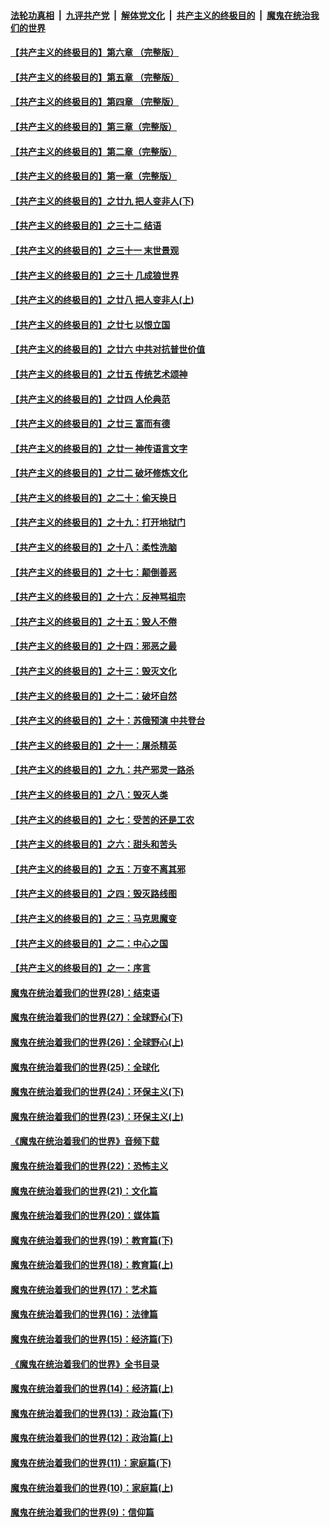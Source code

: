 ####  [法轮功真相](../../../../basic/blob/master/README.md?t=03080627) &nbsp;|&nbsp; [九评共产党](../../../../9ping.md/blob/master/README.md?t=03080627) &nbsp;|&nbsp; [解体党文化](../../../../jtdwh.md/blob/master/README.md?t=03080627)  &nbsp;|&nbsp; [共产主义的终极目的](../../../../gczydzjmd.md/blob/master/README.md?t=03080627) &nbsp;|&nbsp; [魔鬼在统治我们的世界](../../../../mgztzwmdsj.md/blob/master/README.md?t=03080627) 

#### [【共产主义的终极目的】第六章 （完整版）](../pages/nsc422/n11428913.md?t=03080627) 

#### [【共产主义的终极目的】第五章 （完整版）](../pages/nsc422/n11428912.md?t=03080627) 

#### [【共产主义的终极目的】第四章 （完整版）](../pages/nsc422/n11428907.md?t=03080627) 

#### [【共产主义的终极目的】第三章（完整版）](../pages/nsc422/n11428848.md?t=03080627) 

#### [【共产主义的终极目的】第二章（完整版）](../pages/nsc422/n11428831.md?t=03080627) 

#### [【共产主义的终极目的】第一章（完整版）](../pages/nsc422/n11417651.md?t=03080627) 

#### [【共产主义的终极目的】之廿九 把人变非人(下)](../pages/nsc422/n11344140.md?t=03080627) 

#### [【共产主义的终极目的】之三十二 结语](../pages/nsc422/n11360535.md?t=03080627) 

#### [【共产主义的终极目的】之三十一 末世景观](../pages/nsc422/n11351129.md?t=03080627) 

#### [【共产主义的终极目的】之三十 几成狼世界](../pages/nsc422/n11348280.md?t=03080627) 

#### [【共产主义的终极目的】之廿八 把人变非人(上)](../pages/nsc422/n11340492.md?t=03080627) 

#### [【共产主义的终极目的】之廿七 以恨立国](../pages/nsc422/n11336944.md?t=03080627) 

#### [【共产主义的终极目的】之廿六 中共对抗普世价值](../pages/nsc422/n11324785.md?t=03080627) 

#### [【共产主义的终极目的】之廿五 传统艺术颂神](../pages/nsc422/n11296396.md?t=03080627) 

#### [【共产主义的终极目的】之廿四 人伦典范](../pages/nsc422/n11296397.md?t=03080627) 

#### [【共产主义的终极目的】之廿三 富而有德](../pages/nsc422/n11283598.md?t=03080627) 

#### [【共产主义的终极目的】之廿一 神传语言文字](../pages/nsc422/n11263265.md?t=03080627) 

#### [【共产主义的终极目的】之廿二 破坏修炼文化](../pages/nsc422/n11245728.md?t=03080627) 

#### [【共产主义的终极目的】之二十：偷天换日](../pages/nsc422/n11238846.md?t=03080627) 

#### [【共产主义的终极目的】之十九：打开地狱门](../pages/nsc422/n11206376.md?t=03080627) 

#### [【共产主义的终极目的】之十八：柔性洗脑](../pages/nsc422/n11199994.md?t=03080627) 

#### [【共产主义的终极目的】之十七：颠倒善恶](../pages/nsc422/n11179782.md?t=03080627) 

#### [【共产主义的终极目的】之十六：反神骂祖宗](../pages/nsc422/n11166798.md?t=03080627) 

#### [【共产主义的终极目的】之十五：毁人不倦](../pages/nsc422/n11166792.md?t=03080627) 

#### [【共产主义的终极目的】之十四：邪恶之最](../pages/nsc422/n11150249.md?t=03080627) 

#### [【共产主义的终极目的】之十三：毁灭文化](../pages/nsc422/n11135227.md?t=03080627) 

#### [【共产主义的终极目的】之十二：破坏自然](../pages/nsc422/n11135214.md?t=03080627) 

#### [【共产主义的终极目的】之十：苏俄预演 中共登台](../pages/nsc422/n11118424.md?t=03080627) 

#### [【共产主义的终极目的】之十一：屠杀精英](../pages/nsc422/n11118442.md?t=03080627) 

#### [【共产主义的终极目的】之九：共产邪灵一路杀](../pages/nsc422/n11114139.md?t=03080627) 

#### [【共产主义的终极目的】之八：毁灭人类](../pages/nsc422/n11108503.md?t=03080627) 

#### [【共产主义的终极目的】之七：受苦的还是工农](../pages/nsc422/n11101809.md?t=03080627) 

#### [【共产主义的终极目的】之六：甜头和苦头](../pages/nsc422/n11096971.md?t=03080627) 

#### [【共产主义的终极目的】之五：万变不离其邪](../pages/nsc422/n11091285.md?t=03080627) 

#### [【共产主义的终极目的】之四：毁灭路线图](../pages/nsc422/n11086284.md?t=03080627) 

#### [【共产主义的终极目的】之三：马克思魔变](../pages/nsc422/n11061941.md?t=03080627) 

#### [【共产主义的终极目的】之二：中心之国](../pages/nsc422/n11047728.md?t=03080627) 

#### [【共产主义的终极目的】之一：序言](../pages/nsc422/n11086077.md?t=03080627) 

#### [魔鬼在统治着我们的世界(28)：结束语](../pages/nsc422/n10936246.md?t=03080627) 

#### [魔鬼在统治着我们的世界(27)：全球野心(下)](../pages/nsc422/n10928319.md?t=03080627) 

#### [魔鬼在统治着我们的世界(26)：全球野心(上)](../pages/nsc422/n10900318.md?t=03080627) 

#### [魔鬼在统治着我们的世界(25)：全球化](../pages/nsc422/n10788205.md?t=03080627) 

#### [魔鬼在统治着我们的世界(24)：环保主义(下)](../pages/nsc422/n10695307.md?t=03080627) 

#### [魔鬼在统治着我们的世界(23)：环保主义(上)](../pages/nsc422/n10688613.md?t=03080627) 

#### [《魔鬼在统治着我们的世界》音频下载](../pages/nsc422/n10635553.md?t=03080627) 

#### [魔鬼在统治着我们的世界(22)：恐怖主义](../pages/nsc422/n10614727.md?t=03080627) 

#### [魔鬼在统治着我们的世界(21)：文化篇](../pages/nsc422/n10597706.md?t=03080627) 

#### [魔鬼在统治着我们的世界(20)：媒体篇](../pages/nsc422/n10586579.md?t=03080627) 

#### [魔鬼在统治着我们的世界(19)：教育篇(下)](../pages/nsc422/n10564808.md?t=03080627) 

#### [魔鬼在统治着我们的世界(18)：教育篇(上)](../pages/nsc422/n10526970.md?t=03080627) 

#### [魔鬼在统治着我们的世界(17)：艺术篇](../pages/nsc422/n10499093.md?t=03080627) 

#### [魔鬼在统治着我们的世界(16)：法律篇](../pages/nsc422/n10485969.md?t=03080627) 

#### [魔鬼在统治着我们的世界(15)：经济篇(下)](../pages/nsc422/n10469975.md?t=03080627) 

#### [《魔鬼在统治着我们的世界》全书目录](../pages/nsc422/n10464261.md?t=03080627) 

#### [魔鬼在统治着我们的世界(14)：经济篇(上)](../pages/nsc422/n10457370.md?t=03080627) 

#### [魔鬼在统治着我们的世界(13)：政治篇(下)](../pages/nsc422/n10448270.md?t=03080627) 

#### [魔鬼在统治着我们的世界(12)：政治篇(上)](../pages/nsc422/n10444576.md?t=03080627) 

#### [魔鬼在统治着我们的世界(11)：家庭篇(下)](../pages/nsc422/n10440961.md?t=03080627) 

#### [魔鬼在统治着我们的世界(10)：家庭篇(上)](../pages/nsc422/n10435448.md?t=03080627) 

#### [魔鬼在统治着我们的世界(9)：信仰篇](../pages/nsc422/n10432159.md?t=03080627) 

